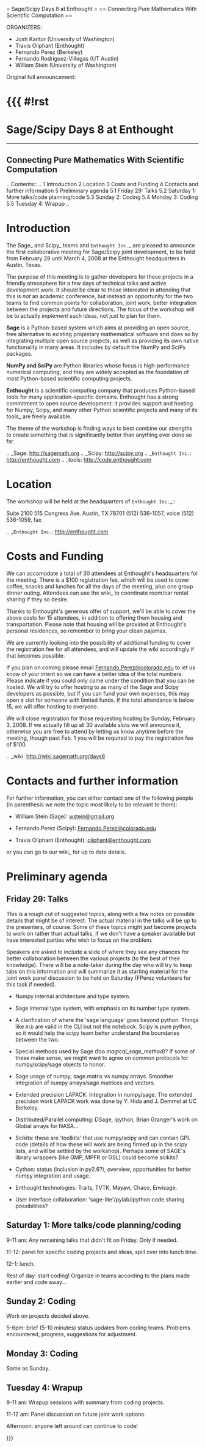 = Sage/Scipy Days 8 at Enthought =
== Connecting Pure Mathematics With Scientific Computation ==


ORGANIZERS:
  * Josh Kantor (University of Washington)
  * Travis Oliphant (Enthought)
  * Fernando Perez (Berkeley)
  * Fernando Rodriguez-Villegas (UT Austin)
  * William Stein (University of Washington)

Original full announcement:

{{{
#!rst
================================
 Sage/Scipy Days 8 at Enthought
================================

-------------------------------------------------------
Connecting Pure Mathematics With Scientific Computation
-------------------------------------------------------

.. Contents::
..
    1  Introduction
    2  Location
    3  Costs and Funding
    4  Contacts and further information
    5  Preliminary agenda
      5.1  Friday 29: Talks
      5.2  Saturday 1: More talks/code planning/code
      5.3  Sunday 2: Coding
      5.4  Monday 3: Coding
      5.5  Tuesday 4: Wrapup
..


Introduction
============

The Sage_ and Scipy_ teams and `Enthought Inc.`_ are pleased to announce the
first collaborative meeting for Sage/Scipy joint development, to be held from
February 29 until March 4, 2008 at the Enthought headquarters in Austin, Texas.

The purpose of this meeting is to gather developers for these projects in a
friendly atmosphere for a few days of technical talks and active development
work.  It should be clear to those interested in attending that this is *not*
an academic conference, but instead an opportunity for the two teams to find
common points for collaboration, joint work, better integration between the
projects and future directions.  The focus of the workshop will be to actually
*implement* such ideas, not just to plan for them.

**Sage**
  is a Python-based system which aims at providing an open source, free
  alternative to existing propietary mathematical software and does so by
  integrating multiple open source projects, as well as providing its own
  native functionality in many areas.  It includes by default the NumPy and
  SciPy packages.

**NumPy and SciPy**
  are Python libraries whose focus is high-performance numerical computing, and
  they are widely accepted as the foundation of most Python-based scientific
  computing projects.

**Enthought**
  is a scientific computing company that produces Python-based tools for many
  application-specific domains.  Enthought has a strong commitment to open
  source development: it provides support and hosting for Numpy, Scipy, and
  many other Python scientific projects and many of its tools_ are freely
  available.

The theme of the workshop is finding ways to best combine our strengths to
create something that is significantly better than anything ever done so far.

.. _Sage: http://sagemath.org
.. _Scipy: http://scipy.org
.. _`Enthought Inc.`: http://enthought.com
.. _tools: http://code.enthought.com


Location
========

The workshop will be held at the headquarters of `Enthought Inc.`_::

  Suite 2100
  515 Congress Ave.
  Austin, TX 78701
  (512) 536-1057, voice
  (512) 536-1059, fax

.. _`Enthought Inc.`: http://enthought.com


Costs and Funding
=================

We can accomodate a total of 30 attendees at Enthought's headquarters for the
meeting.  There is a $100 registration fee, which will be used to cover coffee,
snacks and lunches for all the days of the meeting, plus one group dinner
outing.  Attendees can use the wiki_ to coordinate room/car rental sharing if
they so desire.

Thanks to Enthought's generous offer of support, we'll be able to cover the
above costs for 15 attendees, in addition to offering them housing and
transportation.  Please note that housing will be provided at Enthought's
personal residences, so remember to bring your clean pajamas.

We are currently looking into the possibility of additional funding to cover
the registration fee for all attendees, and will update the wiki accordingly if
that becomes possible.

If you plan on coming please email Fernando.Perez@colorado.edu to let us know
of your intent so we can have a better idea of the total numbers.  Please
indicate if you could only come under the condition that you can be hosted.  We
will try to offer hosting to as many of the Sage and Scipy developers as
possible, but if you can fund your own expenses, this may open a slot for
someone with limited funds.  If the total attendance is below 15, we will offer
hosting to everyone.

We will close registration for those requesting hosting by Sunday, February
3, 2008.  If we actually fill up all 30 available slots we will announce it,
otherwise you are free to attend by letting us know anytime before the meeting,
though past Feb. 1 you will be required to pay the registration fee of $100.

.. _wiki: http://wiki.sagemath.org/days8


Contacts and further information
================================

For further information, you can either contact one of the following people (in
parenthesis we note the topic most likely to be relevant to them):

- William Stein (Sage): wstein@gmail.org

- Fernando Perez (Scipy): Fernando.Perez@colorado.edu

- Travis Oliphant (Enthought): oliphant@enthought.com

or you can go to our wiki_ for up to date details.



Preliminary agenda
==================

Friday 29: Talks
----------------

This is a rough cut of suggested topics, along with a few notes on possible
details that might be of interest.  The actual material in the talks will be up
to the presenters, of course.  Some of these topics might just become projects
to work on rather than actual talks, if we don't have a speaker available but
have interested parties who wish to focus on the problem.

Speakers are asked to include a slide of where they see any chances for better
collaboration between the various projects (to the best of their knowledge).
There will be a note-taker during the day who will try to keep tabs on this
information and will summarize it as starting material for the joint work panel
discussion to be held on Saturday (FPerez volunteers for this task if needed).

- Numpy internal architecture and type system.

- Sage internal type system, with emphasis on its number type system.

- A clarification of where the 'sage language' goes beyond python.  Things like
  ``A\b`` are valid in the CLI but not the notebook.  Scipy is pure python, so
  it would help the scipy team better understand the boundaries between the
  two.

- Special methods used by Sage (foo._magical_sage_method_)?  If some of these
  make sense, we might want to agree on common protocols for numpy/scipy/sage
  objects to honor.

- Sage usage of numpy, sage.matrix vs numpy.arrays.  Smoother integration of
  numpy arrays/sage matrices and vectors.

- Extended precision LAPACK.  Integration in numpy/sage. The extended precision
  work LAPACK work was done by Y. Hida and J. Demmel at UC Berkeley.

- Distributed/Parallel computing: DSage, ipython, Brian Granger's work on
  Global arrays for NASA...

- Scikits: these are 'toolkits' that use numpy/scipy and can contain GPL code
  (details of how these will work are being firmed up in the scipy lists, and
  will be settled by the workshop). Perhaps some of SAGE's library wrappers
  (like GMP, MPFR or GSL) could become scikits?
  
- Cython: status (inclusion in py2.6?), overview, opportunities for better
  numpy integration and usage.

- Enthought technologies: Traits, TVTK, Mayavi, Chaco, Envisage.

- User interface collaboration: 'sage-lite'/pylab/ipython code sharing
  possibilities?
  

Saturday 1: More talks/code planning/coding
-------------------------------------------

9-11 am: Any remaining talks that didn't fit on Friday.  Only if needed.

11-12: panel for specific coding projects and ideas, spill over into lunch
time.

12-1: lunch.

Rest of day: start coding!  Organize in teams according to the plans made
earlier and code away...

Sunday 2: Coding
----------------

Work on projects decided above.

5-6pm: brief (5-10 minutes) status updates from coding teams.  Problems
encountered, progress, suggestions for adjustment.

Monday 3: Coding
----------------

Same as Sunday.

Tuesday 4: Wrapup
-----------------

9-11 am: Wrapup sessions with summary from coding projects.

11-12 am: Panel discussion on future joint work options.

Afternoon: anyone left around can continue to code!

}}}
